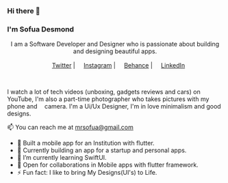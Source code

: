 ### Hi there 👋
### I'm Sofua Desmond

<p align="center"> 
  <p align="center"> I am a Software Developer and Designer who is passionate about building and designing beautiful apps.</p>
</p>

<p align="center">
  <a href="https://twitter.com/atsigndreezy"><img src="assets/twitter.png" width= "16">Twitter</a> |
  <a href="https://www.instagram.com/atsigndreezy.jpeg/"><img src="assets/instagram.png" width= "16">Instagram</a> |
  <a href="https://www.behance.net/desmondsofua"><img src="assets/behance.png" width= "16">Behance</a> |
  <a href="https://www.linkedin.com/in/desmond-sofua-b21bbb199/"><img src="assets/Linkedin.png" width= "16">LinkedIn</a>
</p>

<br />

I watch a lot of tech videos (unboxing, gadgets reviews and cars) on <img src="assets/youtube.png" width= "13"> YouTube, I'm also a part-time photographer who takes pictures with my <img src="assets/smartphone.png" width= "13">phone and <img src="assets/camera.png" width= "13">camera. I'm a Ui/Ux Designer, I'm in love minimalism and good designs.

📫 You can reach me at mrsofua@gmail.com

- 🔭 Built a mobile app for an Institution with flutter.
- 💙 Currently building an app for a startup and personal apps.
- 🌱 I’m currently learning SwiftUI.
- 🤝 Open for collaborations in Mobile apps with flutter framework.
- ⚡ Fun fact: I like to bring My Designs(UI's) to Life.
